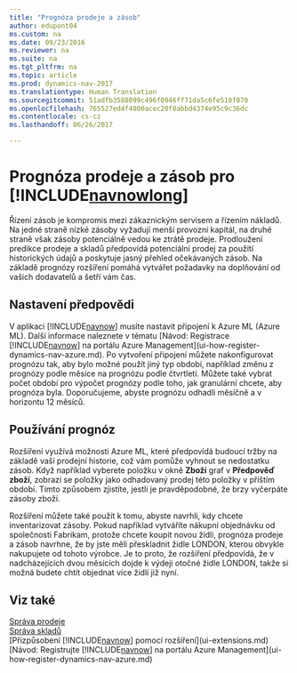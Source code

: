 ```yaml
---
title: "Prognóza prodeje a zásob"
author: edupont04
ms.custom: na
ms.date: 09/23/2016
ms.reviewer: na
ms.suite: na
ms.tgt_pltfrm: na
ms.topic: article
ms.prod: dynamics-nav-2017
ms.translationtype: Human Translation
ms.sourcegitcommit: 51adfb3588099c496f0946ff71da5c6fe518f070
ms.openlocfilehash: 765527ed4f4800acec20f0abbd4374e95c9c36dc
ms.contentlocale: cs-cz
ms.lasthandoff: 06/26/2017

---
```


# <a name="sales-and-inventory-forecast-for-dynamics-nav"></a>Prognóza prodeje a zásob pro [!INCLUDE[navnowlong](includes/navnowlong_md.md)]
Řízení zásob je kompromis mezi zákaznickým servisem a řízením nákladů. Na jedné straně nízké zásoby vyžadují menší provozní kapitál, na druhé straně však zásoby potenciálně vedou ke ztrátě prodeje. Prodloužení predikce prodeje a skladů předpovídá potenciální prodej za použití historických údajů a poskytuje jasný přehled očekávaných zásob. Na základě prognózy rozšíření pomáhá vytvářet požadavky na doplňování od vašich dodavatelů a šetří vám čas.  

## <a name="setting-up-forecasting"></a>Nastavení předpovědi
V aplikaci [!INCLUDE[navnow](includes/navnow_md.md)] musíte nastavit připojení k Azure ML (Azure ML). Další informace naleznete v tématu [Návod: Registrace [!INCLUDE[navnow](includes/navnow_md.md)] na portálu Azure Management](ui-how-register-dynamics-nav-azure.md). Po vytvoření připojení můžete nakonfigurovat prognózu tak, aby bylo možné použít jiný typ období, například změnu z prognózy podle měsíce na prognózu podle čtvrtletí. Můžete také vybrat počet období pro výpočet prognózy podle toho, jak granulární chcete, aby prognóza byla. Doporučujeme, abyste prognózu odhadli měsíčně a v horizontu 12 měsíců.  

## <a name="using-the-forecasts"></a>Používání prognóz
Rozšíření využívá možnosti Azure ML, které předpovídá budoucí tržby na základě vaší prodejní historie, což vám pomůže vyhnout se nedostatku zásob. Když například vyberete položku v okně **Zboží** graf v  **Předpověď zboží**, zobrazí se položky jako odhadovaný prodej této položky v příštím období. Tímto způsobem zjistíte, jestli je pravděpodobné, že brzy vyčerpáte zásoby zboží.  

Rozšíření můžete také použít k tomu, abyste navrhli, kdy chcete inventarizovat zásoby. Pokud například vytváříte nákupní objednávku od společnosti Fabrikam, protože chcete koupit novou židli, prognóza prodeje a zásob navrhne, že by jste měli přeskladnit židle LONDON, kterou obvykle nakupujete od tohoto výrobce. Je to proto, že rozšíření předpovídá, že v nadcházejících dvou měsících dojde k výdeji otočné židle LONDON, takže si možná budete chtít objednat více židlí již nyní.  

## <a name="see-also"></a>Viz také
[Správa prodeje](sales-manage-sales.md)  
[Správa skladů](inventory-manage-inventory.md)  
[Přizpůsobení [!INCLUDE[navnow](includes/navnow_md.md)] pomocí rozšíření](ui-extensions.md)  
[Návod: Registrujte [!INCLUDE[navnow](includes/navnow_md.md)] na portálu Azure Management](ui-how-register-dynamics-nav-azure.md)  

